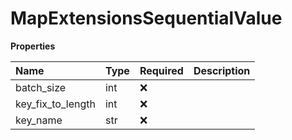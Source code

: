 # MapExtensionsSequentialValue

**Properties**

| Name              | Type | Required | Description |
| :---------------- | :--- | :------- | :---------- |
| batch_size        | int  | ❌       |             |
| key_fix_to_length | int  | ❌       |             |
| key_name          | str  | ❌       |             |

